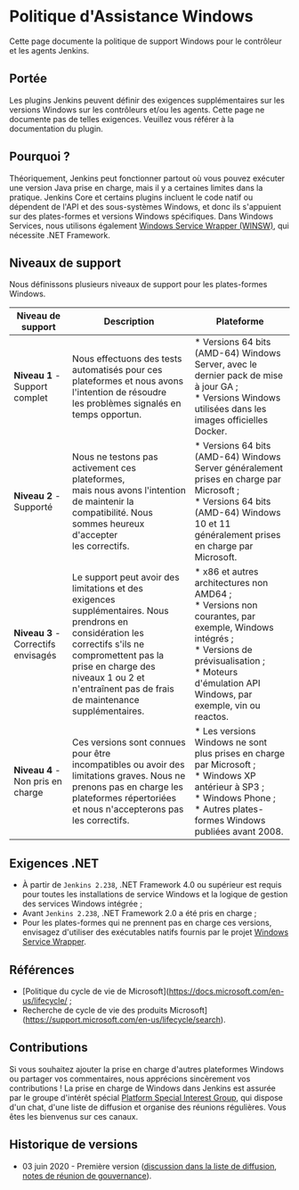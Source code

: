 # Politique d'Assistance Windows

Cette page documente la politique de support Windows pour le contrôleur et les agents Jenkins.

## Portée

Les plugins Jenkins peuvent définir des exigences supplémentaires sur les versions Windows sur les contrôleurs et/ou les agents. Cette page ne documente pas de telles exigences. Veuillez vous référer à la documentation du plugin.

## Pourquoi ?

Théoriquement, Jenkins peut fonctionner partout où vous pouvez exécuter une version Java prise en charge, mais il y a certaines limites dans la pratique. Jenkins Core et certains plugins incluent le code natif ou dépendent de l'API et des sous-systèmes Windows, et donc ils s'appuient sur des plates-formes et versions Windows spécifiques. Dans Windows Services, nous utilisons également [Windows Service Wrapper (WINSW)](https://github.com/winsw/winsw), qui nécessite .NET Framework.

## Niveaux de support

Nous définissons plusieurs niveaux de support pour les plates-formes Windows.

| Niveau de support    | Description   | Plateforme |
| ------------------------------- | ------------------- | ------------------ |
| **Niveau 1** - Support complet    | Nous effectuons des tests automatisés pour ces plateformes et nous avons l'intention de résoudre<br> les problèmes signalés en temps opportun. | * Versions 64 bits (AMD-64) Windows Server, avec le dernier pack de mise à jour GA ;<br> * Versions Windows utilisées dans les images officielles Docker.
| **Niveau 2** - Supporté   | Nous ne testons pas activement ces plateformes,<br> mais nous avons l'intention de maintenir la<br> compatibilité. Nous sommes heureux d'accepter<br> les correctifs. | * Versions 64 bits (AMD-64) Windows Server généralement prises en charge par Microsoft ;<br> * Versions 64 bits (AMD-64) Windows 10 et 11 généralement prises en charge par Microsoft. |
| **Niveau 3** - Correctifs envisagés   | Le support peut avoir des limitations et des<br> exigences supplémentaires. Nous prendrons en considération les correctifs s'ils ne<br> compromettent pas la prise en charge des<br> niveaux 1 ou 2 et n'entraînent pas de frais de maintenance supplémentaires. | * x86 et autres architectures non AMD64 ;<br> * Versions non courantes, par exemple, Windows intégrés ;<br> * Versions de prévisualisation ;<br> * Moteurs d'émulation API Windows, par exemple, vin ou reactos. |
| **Niveau 4** - Non pris en charge | Ces versions sont connues pour être<br> incompatibles ou avoir des limitations graves. Nous ne prenons pas en charge les plateformes répertoriées et nous n'accepterons pas les correctifs. | * Les versions Windows ne sont plus prises en charge par Microsoft ;<br> * Windows XP antérieur à SP3 ;<br> * Windows Phone ;<br> * Autres plates-formes Windows publiées avant 2008.|

## Exigences .NET  

* À partir de `Jenkins 2.238`, .NET Framework 4.0 ou supérieur est requis pour toutes les installations de service Windows et la logique de gestion des services Windows intégrée ; 
* Avant `Jenkins 2.238`, .NET Framework 2.0 a été pris en charge ;
* Pour les plates-formes qui ne prennent pas en charge ces versions, envisagez d'utiliser des exécutables natifs fournis par le projet [Windows Service Wrapper](https://github.com/winsw/winsw).

## Références 

* [Politique du cycle de vie de Microsoft](https://docs.microsoft.com/en-us/lifecycle/ ; 
* Recherche de cycle de vie des produits Microsoft](https://support.microsoft.com/en-us/lifecycle/search).

## Contributions

Si vous souhaitez ajouter la prise en charge d'autres plateformes Windows ou partager vos commentaires, nous apprécions sincèrement vos contributions ! La prise en charge de Windows dans Jenkins est assurée par le groupe d'intérêt spécial [Platform Special Interest Group](https://www.jenkins.io/sigs/platform/), qui dispose d'un chat, d'une liste de diffusion et organise des réunions régulières. Vous êtes les bienvenus sur ces canaux.

## Historique de versions

* 03 juin 2020 - Première version ([discussion dans la liste de diffusion](https://groups.google.com/forum/#!msg/jenkinsci-dev/oK8pBCzPPpo/1Ue1DI4TAQAJ), [notes de réunion de gouvernance](https://docs.google.com/document/d/11Nr8QpqYgBiZjORplL_3Zkwys2qK1vEvK-NYyYa4rzg/edit#heading=h.ele42cjexh55)).
